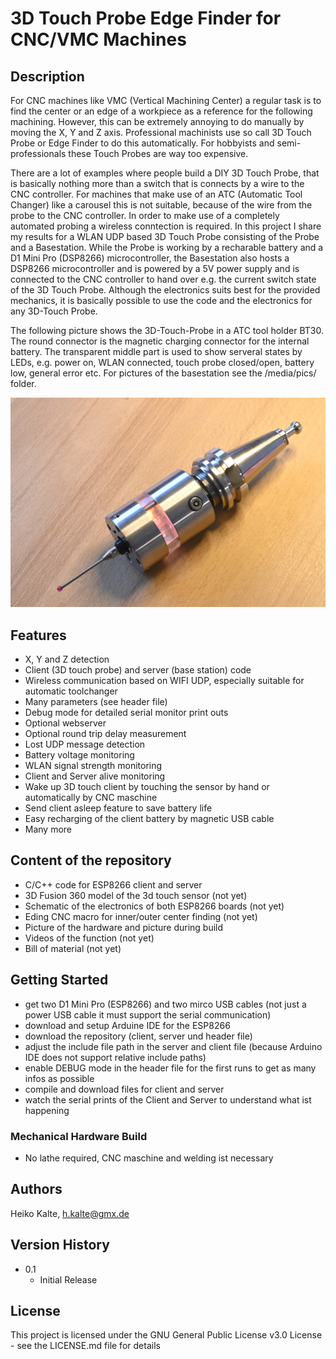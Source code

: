 # 3D Touch Probe Edge Finder for CNC/VMC Machines
## Description

For CNC machines like VMC (Vertical Machining Center) a regular task is to find the center or an edge of a workpiece as a reference for the following machining. However, this can be extremely annoying to do manually by moving the X, Y and Z axis. Professional machinists use so call 3D Touch Probe or Edge Finder to do this automatically. For hobbyists and semi-professionals these Touch Probes are way too expensive. 

There are a lot of examples where people build a DIY 3D Touch Probe, that is basically nothing more than a switch that is connects by a wire to the CNC controller. For machines that make use of an ATC (Automatic Tool Changer) like a carousel this is not suitable, because of the wire from the probe to the CNC controller. In order to make use of a completely automated probing a wireless conntection is required. In this project I share my results for a WLAN UDP based 3D Touch Probe consisting of the Probe and a Basestation. While the Probe is working by a recharable battery and a D1 Mini Pro (DSP8266) microcontroller, the Basestation also hosts a DSP8266 microcontroller and is powered by a 5V power supply and is connected to the CNC controller to hand over e.g. the current switch state of the 3D Touch Probe. Although the electronics suits best for the provided mechanics, it is basically possible to use the code and the electronics for any 3D-Touch Probe.

The following picture shows the 3D-Touch-Probe in a ATC tool holder BT30. The round connector is the magnetic charging connector for the internal battery. The transparent middle part is used to show serveral states by LEDs, e.g. power on, WLAN connected, touch probe closed/open, battery low, general error etc. For pictures of the basestation see the /media/pics/ folder.

![3D_Touch_Probe.jpg](/media/pics/3D_Touch_Probe.jpg)

## Features
* X, Y and Z detection
* Client (3D touch probe) and server (base station) code 
* Wireless communication based on WIFI UDP, especially suitable for automatic toolchanger
* Many parameters (see header file)
* Debug mode for detailed serial monitor print outs
* Optional webserver
* Optional round trip delay measurement
* Lost UDP message detection
* Battery voltage monitoring
* WLAN signal strength monitoring
* Client and Server alive monitoring
* Wake up 3D touch client by touching the sensor by hand or automatically by CNC maschine
* Send client asleep feature to save battery life
* Easy recharging of the client battery by magnetic USB cable
* Many more

## Content of the repository
* C/C++ code for ESP8266 client and server
* 3D Fusion 360 model of the 3d touch sensor (not yet)
* Schematic of the electronics of both ESP8266 boards (not yet)
* Eding CNC macro for inner/outer center finding (not yet)
* Picture of the hardware and picture during build
* Videos of the function (not yet)
* Bill of material (not yet)

## Getting Started
* get two D1 Mini Pro (ESP8266) and two mirco USB cables (not just a power USB cable it must support the serial communication)
* download and setup Arduine IDE for the ESP8266
* download the repository (client, server und header file)
* adjust the include file path in the server and client file (because Arduino IDE does not support relative include paths)
* enable DEBUG mode in the header file for the first runs to get as many infos as possible
* compile and download files for client and server
* watch the serial prints of the Client and Server to understand what ist happening


### Mechanical Hardware Build

* No lathe required, CNC maschine and welding ist necessary


## Authors

Heiko Kalte, h.kalte@gmx.de

## Version History

* 0.1
    * Initial Release

## License

This project is licensed under the GNU General Public License v3.0 License - see the LICENSE.md file for details

